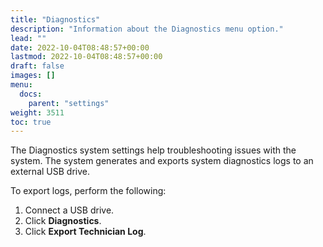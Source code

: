 ```yaml
---
title: "Diagnostics"
description: "Information about the Diagnostics menu option."
lead: ""
date: 2022-10-04T08:48:57+00:00
lastmod: 2022-10-04T08:48:57+00:00
draft: false
images: []
menu:
  docs:
    parent: "settings"
weight: 3511
toc: true
---
```


The Diagnostics system settings help troubleshooting issues with the system. The system generates and exports system diagnostics logs to an external USB drive.

To export logs, perform the following:

1. Connect a USB drive.
2. Click **Diagnostics**.
3. Click **Export Technician Log**.
